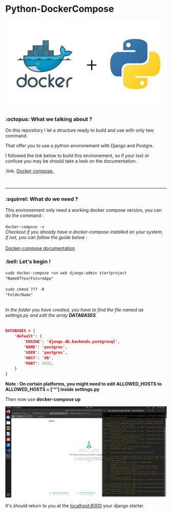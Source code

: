 # Python-DockerCompose


<img src="dock.jpeg">

<h3>  :octopus: What we talking about ? </h3>

<p>On this repository I let a structure ready to build and use with only two command.</p>
<p>That offer you to use a python environement with Django and Postgre.</p>
<p>I followed the link below to build this environement, so if your lost or confuse you may be should take a look on the documentation.</p>

<p> :link: <a href="https://docs.docker.com/compose/django/a" target="_blank">Docker compose. </a></p>

<br>

<hr>

<h3> :squirrel: What do we need ? </h3>

<p>This environement only need a working docker compose version, you can do the command : <br>
<br>
<code>docker-compose -v </code><br>
<i> Checkout if you already have a docker-compose installed on your system, if not, you can follow the guide below : </i><br><br>
<a href="https://docs.docker.com/compose/install/">Docker-compose documentation </a></p>

<h3> :bell: Let's begin !</h3>

<code>sudo docker-compose run web django-admin startproject "NameOfYourFutureApp"</code><br><br>
<code>sudo chmod 777 -R "FolderName"</code><br><br>


<p><i>In the folder you have created, you have to find the file named as settings.py and edit the array <b>DATABASES</b></i></p>

``` json

DATABASES = {
    'default': {
        'ENGINE': 'django.db.backends.postgresql',
        'NAME': 'postgres',
        'USER': 'postgres',
        'HOST': 'db',
        'PORT': 5432,
    }
}

```

<p><b>Note :  On certain platforms, you might need to edit  ALLOWED_HOSTS to  ALLOWED_HOSTS = ['*'] inside settings.py</b></p>

<p> Then now use <b>docker-compose up </b></p>
<img src="p1.png">
 
 <p>It's should return to you at the <a href="http://localhost:8000/" target='_blank'>localhost:8000</a> your django starter.</p>

